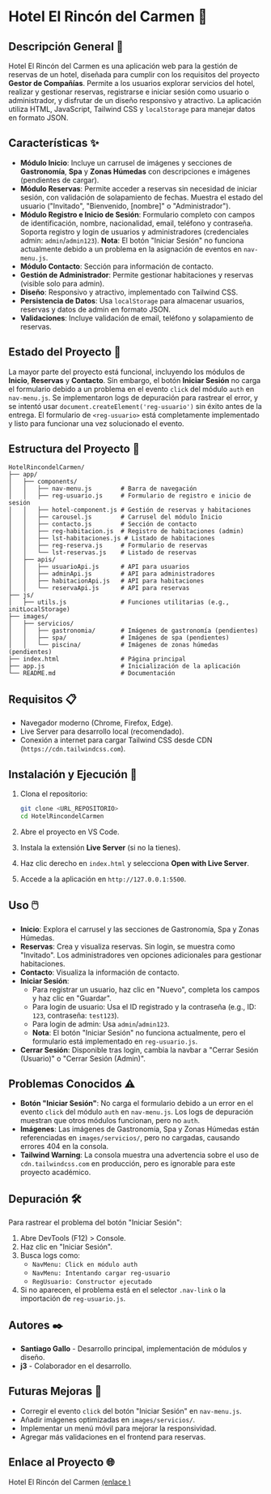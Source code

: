# Hotel El Rincón del Carmen 🏨

## Descripción General 📝

Hotel El Rincón del Carmen es una aplicación web para la gestión de reservas de un hotel, diseñada para cumplir con los requisitos del proyecto **Gestor de Compañías**. Permite a los usuarios explorar servicios del hotel, realizar y gestionar reservas, registrarse e iniciar sesión como usuario o administrador, y disfrutar de un diseño responsivo y atractivo. La aplicación utiliza HTML, JavaScript, Tailwind CSS y `localStorage` para manejar datos en formato JSON.

## Características ✨

- **Módulo Inicio**: Incluye un carrusel de imágenes y secciones de **Gastronomía**, **Spa** y **Zonas Húmedas** con descripciones e imágenes (pendientes de cargar).
- **Módulo Reservas**: Permite acceder a reservas sin necesidad de iniciar sesión, con validación de solapamiento de fechas. Muestra el estado del usuario ("Invitado", "Bienvenido, \[nombre\]" o "Administrador").
- **Módulo Registro e Inicio de Sesión**: Formulario completo con campos de identificación, nombre, nacionalidad, email, teléfono y contraseña. Soporta registro y login de usuarios y administradores (credenciales admin: `admin`/`admin123`). **Nota**: El botón "Iniciar Sesión" no funciona actualmente debido a un problema en la asignación de eventos en `nav-menu.js`.
- **Módulo Contacto**: Sección para información de contacto.
- **Gestión de Administrador**: Permite gestionar habitaciones y reservas (visible solo para admin).
- **Diseño**: Responsivo y atractivo, implementado con Tailwind CSS.
- **Persistencia de Datos**: Usa `localStorage` para almacenar usuarios, reservas y datos de admin en formato JSON.
- **Validaciones**: Incluye validación de email, teléfono y solapamiento de reservas.

## Estado del Proyecto 🚧

La mayor parte del proyecto está funcional, incluyendo los módulos de **Inicio**, **Reservas** y **Contacto**. Sin embargo, el botón **Iniciar Sesión** no carga el formulario debido a un problema en el evento `click` del módulo `auth` en `nav-menu.js`. Se implementaron logs de depuración para rastrear el error, y se intentó usar `document.createElement('reg-usuario')` sin éxito antes de la entrega. El formulario de `<reg-usuario>` está completamente implementado y listo para funcionar una vez solucionado el evento.

## Estructura del Proyecto 📂

```
HotelRincondelCarmen/
├── app/
│   ├── components/
│   │   ├── nav-menu.js        # Barra de navegación
│   │   ├── reg-usuario.js     # Formulario de registro e inicio de sesión
│   │   ├── hotel-component.js # Gestión de reservas y habitaciones
│   │   ├── carousel.js        # Carrusel del módulo Inicio
│   │   ├── contacto.js        # Sección de contacto
│   │   ├── reg-habitacion.js  # Registro de habitaciones (admin)
│   │   ├── lst-habitaciones.js # Listado de habitaciones
│   │   ├── reg-reserva.js     # Formulario de reservas
│   │   └── lst-reservas.js    # Listado de reservas
│   ├── apis/
│   │   ├── usuarioApi.js      # API para usuarios
│   │   ├── adminApi.js        # API para administradores
│   │   ├── habitacionApi.js   # API para habitaciones
│   │   └── reservaApi.js      # API para reservas
├── js/
│   ├── utils.js               # Funciones utilitarias (e.g., initLocalStorage)
├── images/
│   ├── servicios/
│   │   ├── gastronomia/       # Imágenes de gastronomía (pendientes)
│   │   ├── spa/               # Imágenes de spa (pendientes)
│   │   └── piscina/           # Imágenes de zonas húmedas (pendientes)
├── index.html                 # Página principal
├── app.js                     # Inicialización de la aplicación
└── README.md                  # Documentación
```

## Requisitos 📋

- Navegador moderno (Chrome, Firefox, Edge).
- Live Server para desarrollo local (recomendado).
- Conexión a internet para cargar Tailwind CSS desde CDN (`https://cdn.tailwindcss.com`).

## Instalación y Ejecución 🚀

1. Clona el repositorio:

   ```bash
   git clone <URL_REPOSITORIO>
   cd HotelRincondelCarmen
   ```

2. Abre el proyecto en VS Code.

3. Instala la extensión **Live Server** (si no la tienes).

4. Haz clic derecho en `index.html` y selecciona **Open with Live Server**.

5. Accede a la aplicación en `http://127.0.0.1:5500`.

## Uso 🖱️

- **Inicio**: Explora el carrusel y las secciones de Gastronomía, Spa y Zonas Húmedas.
- **Reservas**: Crea y visualiza reservas. Sin login, se muestra como "Invitado". Los administradores ven opciones adicionales para gestionar habitaciones.
- **Contacto**: Visualiza la información de contacto.
- **Iniciar Sesión**:
  - Para registrar un usuario, haz clic en "Nuevo", completa los campos y haz clic en "Guardar".
  - Para login de usuario: Usa el ID registrado y la contraseña (e.g., ID: `123`, contraseña: `test123`).
  - Para login de admin: Usa `admin`/`admin123`.
  - **Nota**: El botón "Iniciar Sesión" no funciona actualmente, pero el formulario está implementado en `reg-usuario.js`.
- **Cerrar Sesión**: Disponible tras login, cambia la navbar a "Cerrar Sesión (Usuario)" o "Cerrar Sesión (Admin)".

## Problemas Conocidos ⚠️

- **Botón "Iniciar Sesión"**: No carga el formulario debido a un error en el evento `click` del módulo `auth` en `nav-menu.js`. Los logs de depuración muestran que otros módulos funcionan, pero no `auth`.
- **Imágenes**: Las imágenes de Gastronomía, Spa y Zonas Húmedas están referenciadas en `images/servicios/`, pero no cargadas, causando errores 404 en la consola.
- **Tailwind Warning**: La consola muestra una advertencia sobre el uso de `cdn.tailwindcss.com` en producción, pero es ignorable para este proyecto académico.

## Depuración 🛠️

Para rastrear el problema del botón "Iniciar Sesión":

1. Abre DevTools (F12) &gt; Console.
2. Haz clic en "Iniciar Sesión".
3. Busca logs como:
   - `NavMenu: Click en módulo auth`
   - `NavMenu: Intentando cargar reg-usuario`
   - `RegUsuario: Constructor ejecutado`
4. Si no aparecen, el problema está en el selector `.nav-link` o la importación de `reg-usuario.js`.

## Autores ✒️

- **Santiago Gallo** - Desarrollo principal, implementación de módulos y diseño.
- **j3** - Colaborador en el desarrollo.

## Futuras Mejoras 🔮

- Corregir el evento `click` del botón "Iniciar Sesión" en `nav-menu.js`.
- Añadir imágenes optimizadas en `images/servicios/`.
- Implementar un menú móvil para mejorar la responsividad.
- Agregar más validaciones en el frontend para reservas.

## Enlace al Proyecto 🌐

Hotel El Rincón del Carmen [(enlace )](dashing-lamington-b8a2d6.netlify.app/)